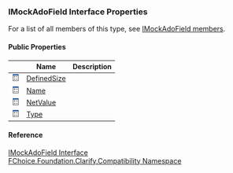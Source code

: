 ﻿### IMockAdoField Interface Properties

For a list of all members of this type, see [IMockAdoField members](FChoice.Foundation.Clarify.Compatibility~FChoice.Foundation.Clarify.Compatibility.IMockAdoField_members.md).

#### Public Properties

|   | Name | Description |
| --- | --- | --- |
| ![ Property](dotnetimages/Property.png) | [DefinedSize](FChoice.Foundation.Clarify.Compatibility~FChoice.Foundation.Clarify.Compatibility.IMockAdoField~DefinedSize.md) |   |
| ![ Property](dotnetimages/Property.png) | [Name](FChoice.Foundation.Clarify.Compatibility~FChoice.Foundation.Clarify.Compatibility.IMockAdoField~Name.md) |   |
| ![ Property](dotnetimages/Property.png) | [NetValue](FChoice.Foundation.Clarify.Compatibility~FChoice.Foundation.Clarify.Compatibility.IMockAdoField~NetValue.md) |   |
| ![ Property](dotnetimages/Property.png) | [Type](FChoice.Foundation.Clarify.Compatibility~FChoice.Foundation.Clarify.Compatibility.IMockAdoField~Type.md) |   |





#### Reference

[IMockAdoField Interface](FChoice.Foundation.Clarify.Compatibility~FChoice.Foundation.Clarify.Compatibility.IMockAdoField.md)  
[FChoice.Foundation.Clarify.Compatibility Namespace](FChoice.Foundation.Clarify.Compatibility~FChoice.Foundation.Clarify.Compatibility_namespace.md)
